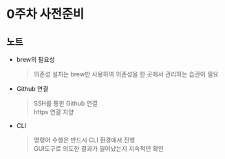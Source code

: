 # 0주차 사전준비

## 노트

- brew의 필요성
  > 의존성 설치는 brew만 사용하여 의존성을 한 곳에서 관리하는 습관이 필요  

- Github 연결
  > SSH를 통한 Github 연결  
  https 연결 지양  

- CLI
  > 명령어 수행은 반드시 CLI 환경에서 진행  
  GUI도구로 의도한 결과가 일어났는지 지속적인 확인  
